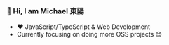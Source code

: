 ### 👋 Hi, I am Michael 東陽

- ❤️ JavaScript/TypeScript & Web Development
- Currently focusing on doing more OSS projects 😊
